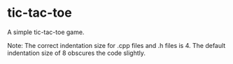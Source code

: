 # tic-tac-toe
A simple tic-tac-toe game.

Note: The correct indentation size for .cpp files and .h files is 4. The default indentation size of 8 obscures the code slightly.
